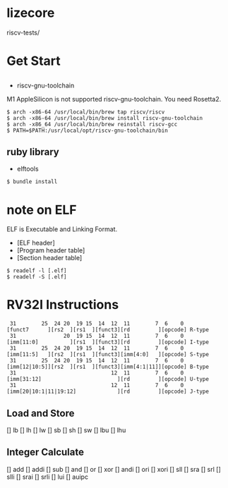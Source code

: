 # lizecore

riscv-tests/

# Get Start

## 

- riscv-gnu-toolchain

M1 AppleSilicon is not supported riscv-gnu-toolchain.
You need Rosetta2.

```
$ arch -x86-64 /usr/local/bin/brew tap riscv/riscv
$ arch -x86-64 /usr/local/bin/brew install riscv-gnu-toolchain
$ arch -x86_64 /usr/local/bin/brew reinstall riscv-gcc
$ PATH=$PATH:/usr/local/opt/riscv-gnu-toolchain/bin
```

## ruby library

* elftools

```
$ bundle install
```

# note on ELF

ELF is Executable and Linking Format.

* [ELF header]
* [Program header table]
* [Section header table]

```
$ readelf -l [.elf]
$ readelf -S [.elf]
```

# RV32I Instructions

```
 31        25  24 20  19 15  14  12  11        7  6    0
[funct7      ][rs2  ][rs1  ][funct3][rd         ][opcode] R-type
 31               20  19 15  14  12  11        7  6    0
[imm[11:0]          ][rs1  ][funct3][rd         ][opcode] I-type
 31        25  24 20  19 15  14  12  11        7  6    0
[imm[11:5]   ][rs2  ][rs1  ][funct3][imm[4:0]   ][opcode] S-type
 31        25  24 20  19 15  14  12  11        7  6    0
[imm[12|10:5]][rs2  ][rs1  ][funct3][imm[4:1|11]][opcode] B-type
 31                              12  11        7  6    0
[imm[31:12]                        ][rd         ][opcode] U-type
 31                              12  11        7  6    0
[imm[20|10:1|11|19:12]             ][rd         ][opcode] J-type
```

## Load and Store

[] lb
[] lh
[] lw
[] sb
[] sh
[] sw
[] lbu
[] lhu

## Integer Calculate

[] add
[] addi
[] sub
[] and
[] or
[] xor
[] andi
[] ori
[] xori
[] sll
[] sra
[] srl
[] slli
[] srai
[] srli
[] lui
[] auipc
